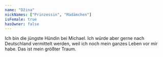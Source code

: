 ```yaml
---
name: "Džina"
nickNames: ["Prinzessin", "Madämchen"]
isFemale: true
hasOwner: false
---
```

Ich bin die jüngste Hündin bei Michael. Ich würde aber gerne nach Deutschland vermittelt werden, weil ich noch mein ganzes Leben vor mir habe. Das ist mein größter Traum.